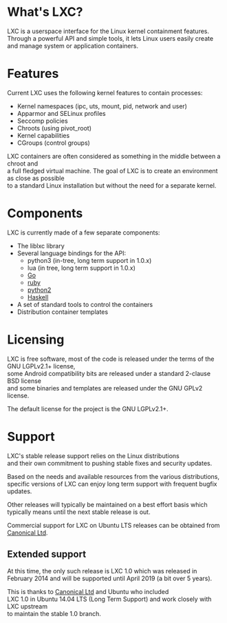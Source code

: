 # What's LXC?

LXC is a userspace interface for the Linux kernel containment features.  
Through a powerful API and simple tools, it lets Linux users easily create  
and manage system or application containers.

# Features
Current LXC uses the following kernel features to contain processes:

 * Kernel namespaces (ipc, uts, mount, pid, network and user)
 * Apparmor and SELinux profiles
 * Seccomp policies
 * Chroots (using pivot\_root)
 * Kernel capabilities
 * CGroups (control groups)

LXC containers are often considered as something in the middle between a chroot and  
a full fledged virtual machine. The goal of LXC is to create an environment as close as possible  
to a standard Linux installation but without the need for a separate kernel.

# Components
LXC is currently made of a few separate components:

 * The liblxc library
 * Several language bindings for the API:
    * python3 (in-tree, long term support in 1.0.x)
    * lua (in tree, long term support in 1.0.x)
    * [Go](https://github.com/lxc/go-lxc)
    * [ruby](https://github.com/lxc/ruby-lxc)
    * [python2](https://github.com/lxc/python2-lxc)
    * [Haskell](https://github.com/fizruk/lxc)
 * A set of standard tools to control the containers
 * Distribution container templates

# Licensing
LXC is free software, most of the code is released under the terms of the GNU LGPLv2.1+ license,  
some Android compatibility bits are released under a standard 2-clause BSD license  
and some binaries and templates are released under the GNU GPLv2 license.

The default license for the project is the GNU LGPLv2.1+.

# Support
LXC's stable release support relies on the Linux distributions  
and their own commitment to pushing stable fixes and security updates.

Based on the needs and available resources from the various distributions,  
specific versions of LXC can enjoy long term support with frequent bugfix updates.

Other releases will typically be maintained on a best effort basis which  
typically means until the next stable release is out.

Commercial support for LXC on Ubuntu LTS releases can be obtained from [Canonical Ltd](http://www.canonical.com).

## Extended support
At this time, the only such release is LXC 1.0 which was released in  
February 2014 and will be supported until April 2019 (a bit over 5 years).

This is thanks to [Canonical Ltd](http://www.canonical.com) and Ubuntu who included  
LXC 1.0 in Ubuntu 14.04 LTS (Long Term Support) and work closely with LXC upstream  
to maintain the stable 1.0 branch.
